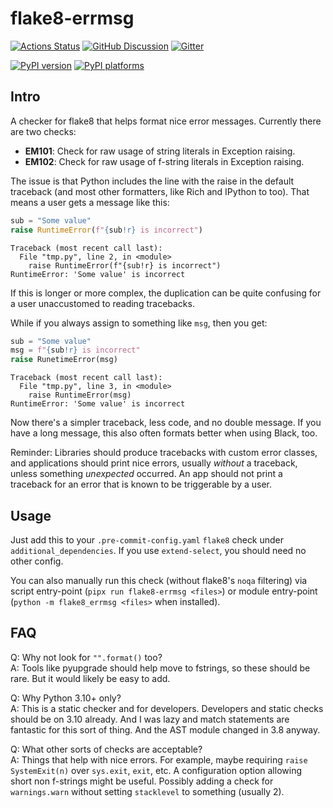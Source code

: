 # flake8-errmsg

[![Actions Status][actions-badge]][actions-link]
[![GitHub Discussion][github-discussions-badge]][github-discussions-link]
[![Gitter][gitter-badge]][gitter-link]

[![PyPI version][pypi-version]][pypi-link]
[![PyPI platforms][pypi-platforms]][pypi-link]

## Intro

A checker for flake8 that helps format nice error messages. Currently there are
two checks:

- **EM101**: Check for raw usage of string literals in Exception raising.
- **EM102**: Check for raw usage of f-string literals in Exception raising.

The issue is that Python includes the line with the raise in the default
traceback (and most other formatters, like Rich and IPython to too). That means
a user gets a message like this:

```python
sub = "Some value"
raise RuntimeError(f"{sub!r} is incorrect")
```

```pytb
Traceback (most recent call last):
  File "tmp.py", line 2, in <module>
    raise RuntimeError(f"{sub!r} is incorrect")
RuntimeError: 'Some value' is incorrect
```

If this is longer or more complex, the duplication can be quite confusing for a
user unaccustomed to reading tracebacks.

While if you always assign to something like `msg`, then you get:

```python
sub = "Some value"
msg = f"{sub!r} is incorrect"
raise RunetimeError(msg)
```

```pytb
Traceback (most recent call last):
  File "tmp.py", line 3, in <module>
    raise RuntimeError(msg)
RuntimeError: 'Some value' is incorrect
```

Now there's a simpler traceback, less code, and no double message. If you have a
long message, this also often formats better when using Black, too.

Reminder: Libraries should produce tracebacks with custom error classes, and
applications should print nice errors, usually _without_ a traceback, unless
something _unexpected_ occurred. An app should not print a traceback for an
error that is known to be triggerable by a user.

## Usage

Just add this to your `.pre-commit-config.yaml` `flake8` check under
`additional_dependencies`. If you use `extend-select`, you should need no other
config.

You can also manually run this check (without flake8's `noqa` filtering) via
script entry-point (`pipx run flake8-errmsg <files>`) or module entry-point
(`python -m flake8_errmsg <files>` when installed).

## FAQ

Q: Why not look for `"".format()` too? <br/> A: Tools like pyupgrade should help
move to fstrings, so these should be rare. But it would likely be easy to add.

Q: Why Python 3.10+ only? <br/> A: This is a static checker and for developers.
Developers and static checks should be on 3.10 already. And I was lazy and match
statements are fantastic for this sort of thing. And the AST module changed in
3.8 anyway.

Q: What other sorts of checks are acceptable? <br/> A: Things that help with
nice errors. For example, maybe requiring `raise SystemExit(n)` over `sys.exit`,
`exit`, etc. A configuration option allowing short non f-strings might be
useful. Possibly adding a check for `warnings.warn` without setting `stacklevel`
to something (usually 2).

<!-- prettier-ignore-start -->
[actions-badge]:            https://github.com/henryiii/flake8-errmsg/workflows/CI/badge.svg
[actions-link]:             https://github.com/henryiii/flake8-errmsg/actions
[github-discussions-badge]: https://img.shields.io/static/v1?label=Discussions&message=Ask&color=blue&logo=github
[github-discussions-link]:  https://github.com/henryiii/flake8-errmsg/discussions
[gitter-badge]:             https://badges.gitter.im/https://github.com/henryiii/flake8-errmsg/community.svg
[gitter-link]:              https://gitter.im/https://github.com/henryiii/flake8-errmsg/community?utm_source=badge&utm_medium=badge&utm_campaign=pr-badge
[pypi-link]:                https://pypi.org/project/flake8-errmsg/
[pypi-platforms]:           https://img.shields.io/pypi/pyversions/flake8-errmsg
[pypi-version]:             https://badge.fury.io/py/flake8-errmsg.svg
<!-- prettier-ignore-end -->
